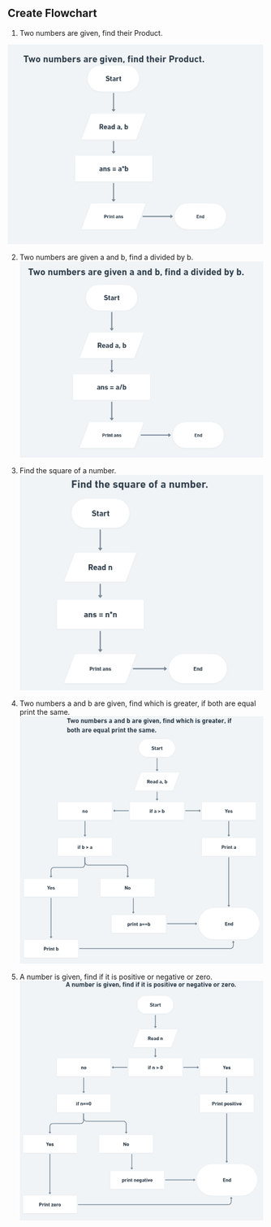 
## Create Flowchart

1. Two numbers are given, find their Product.

![1](https://github.com/Abdul-Jaweed/Data-Structure-and-Algorithms/blob/main/Resource/Day%2002%20Introduction%20to%20FlowCharts%20and%20PseudoCode%20in%20Programming/1.png)

2. Two numbers are given a and b, find a divided by b.
![2](https://github.com/Abdul-Jaweed/Data-Structure-and-Algorithms/blob/main/Resource/Day%2002%20Introduction%20to%20FlowCharts%20and%20PseudoCode%20in%20Programming/2.png)

3. Find the square of a number.
![3](https://github.com/Abdul-Jaweed/Data-Structure-and-Algorithms/blob/main/Resource/Day%2002%20Introduction%20to%20FlowCharts%20and%20PseudoCode%20in%20Programming/3.png)

4. Two numbers a and b are given, find which is greater, if both are equal print the same.
![4](https://github.com/Abdul-Jaweed/Data-Structure-and-Algorithms/blob/main/Resource/Day%2002%20Introduction%20to%20FlowCharts%20and%20PseudoCode%20in%20Programming/4.png)


5. A number is given, find if it is positive or negative or zero.
![5](https://github.com/Abdul-Jaweed/Data-Structure-and-Algorithms/blob/main/Resource/Day%2002%20Introduction%20to%20FlowCharts%20and%20PseudoCode%20in%20Programming/5.png)
